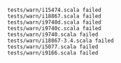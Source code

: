     tests/warn/i15474.scala failed
    tests/warn/i18867.scala failed
    tests/warn/i9740d.scala failed
    tests/warn/i9740c.scala failed
    tests/warn/i9740.scala failed
    tests/warn/i18867-3.4.scala failed
    tests/warn/i5077.scala failed
    tests/warn/i9166.scala failed